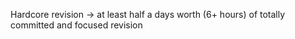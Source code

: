 
Hardcore revision -> at least half a days worth (6+ hours) of totally committed and focused revision

